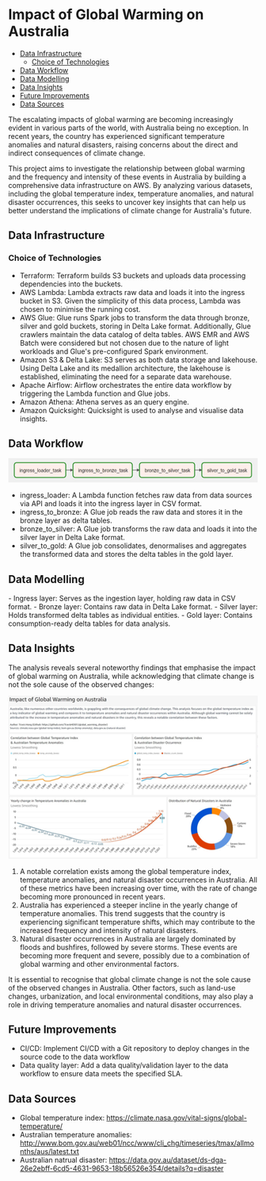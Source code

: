 # Impact of Global Warming on Australia
- [Data Infrastructure](#data-infrastructure)
  - [Choice of Technologies](#choice-of-technologies)
- [Data Workflow](#data-workflow)
- [Data Modelling](#data-modelling)
- [Data Insights](#data-insights)
- [Future Improvements](#future-improvements)
- [Data Sources](#data-sources)

The escalating impacts of global warming are becoming increasingly evident in various parts of the world, with Australia being no exception. In recent years, the country has experienced significant temperature anomalies and natural disasters, raising concerns about the direct and indirect consequences of climate change. 

This project aims to investigate the relationship between global warming and the frequency and intensity of these events in Australia by building a comprehensive data infrastructure on AWS. By analyzing various datasets, including the global temperature index, temperature anomalies, and natural disaster occurrences, this seeks to uncover key insights that can help us better understand the implications of climate change for Australia's future.

## Data Infrastructure
<!-- <img src="https://github.com/TravisH0301/global_warming_disaster/blob/master/image/data_architecture.jpg" width="800"> -->

### Choice of Technologies
- Terraform: Terraform builds S3 buckets and uploads data processing dependencies into the buckets.
- AWS Lambda: Lambda extracts raw data and loads it into the ingress bucket in S3.
Given the simplicity of this data process, Lambda was chosen to minimise the running cost.
- AWS Glue: Glue runs Spark jobs to transform the data through bronze, silver and gold buckets, storing in Delta Lake format. Additionally, Glue crawlers maintain the data catalog of delta tables. AWS EMR and AWS Batch were considered but not chosen due to the nature of light workloads and Glue's pre-configured Spark environment.
- Amazon S3 & Delta Lake: S3 serves as both data storage and lakehouse. Using Delta Lake and its medallion architecture, the lakehouse is established, eliminating the need for a separate data warehouse.
- Apache Airflow: Airflow orchestrates the entire data workflow by triggering the Lambda function and Glue jobs. 
- Amazon Athena: Athena serves as an query engine.
- Amazon Quicksight: Quicksight is used to analyse and visualise data insights.

## Data Workflow
<img src="https://github.com/TravisH0301/global_warming_disaster/blob/master/image/airflow_dag.jpg" width="600">

- ingress_loader: A Lambda function fetches raw data from data sources via API and loads it
into the ingress layer in CSV format.
- ingress_to_bronze: A Glue job reads the raw data and stores it in the bronze layer as delta
tables.
- bronze_to_silver: A Glue job transforms the raw data and loads it into the silver layer in
Delta Lake format.
- silver_to_gold: A Glue job consolidates, denormalises and aggregates the transformed data and
stores the delta tables in the gold layer.

## Data Modelling
<Data Modelling>
- Ingress layer: Serves as the ingestion layer, holding raw data in CSV format.
- Bronze layer: Contains raw data in Delta Lake format.
- Silver layer: Holds transformed delta tables as individual entities.
- Gold layer: Contains consumption-ready delta tables for data analysis.

## Data Insights
The analysis reveals several noteworthy findings that emphasise the impact of global warming on Australia, while acknowledging that climate change is not the sole cause of the observed changes:

<img src="https://github.com/TravisH0301/global_warming_disaster/blob/master/image/dashboard.jpg" width="1000">

1. A notable correlation exists among the global temperature index, temperature anomalies, and natural disaster occurrences in Australia. All of these metrics have been increasing over time, with the rate of change becoming more pronounced in recent years.
2. Australia has experienced a steeper incline in the yearly change of temperature anomalies. This trend suggests that the country is experiencing significant temperature shifts, which may contribute to the increased frequency and intensity of natural disasters.
3. Natural disaster occurrences in Australia are largely dominated by floods and bushfires, followed by severe storms. These events are becoming more frequent and severe, possibly due to a combination of global warming and other environmental factors.

It is essential to recognise that global climate change is not the sole cause of the observed changes in Australia. Other factors, such as land-use changes, urbanization, and local environmental conditions, may also play a role in driving temperature anomalies and natural disaster occurrences.

## Future Improvements
- CI/CD: Implement CI/CD with a Git repository to deploy changes in the source code to the data workflow
- Data quality layer: Add a data quality/validation layer to the data workflow to ensure data meets the specified SLA.

## Data Sources
- Global temperature index: https://climate.nasa.gov/vital-signs/global-temperature/
- Australian temperature anomalies: http://www.bom.gov.au/web01/ncc/www/cli_chg/timeseries/tmax/allmonths/aus/latest.txt
- Australian natrual disaster: https://data.gov.au/dataset/ds-dga-26e2ebff-6cd5-4631-9653-18b56526e354/details?q=disaster
